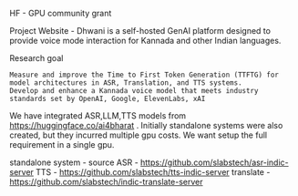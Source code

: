 HF - GPU community grant

Project Website - Dhwani is a self-hosted GenAI platform designed to provide voice mode interaction for Kannada and other Indian languages.

Research goal

    Measure and improve the Time to First Token Generation (TTFTG) for model architectures in ASR, Translation, and TTS systems.
    Develop and enhance a Kannada voice model that meets industry standards set by OpenAI, Google, ElevenLabs, xAI

We have integrated ASR,LLM,TTS models from https://huggingface.co/ai4bharat .
Initially standalone systems were also created, but they incurred multiple gpu costs.
We want setup the full requirement in a single gpu.

standalone system - source
ASR - https://github.com/slabstech/asr-indic-server
TTS - https://github.com/slabstech/tts-indic-server
translate - https://github.com/slabstech/indic-translate-server
